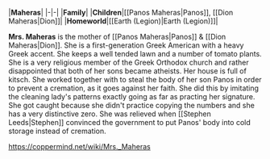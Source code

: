 |**Maheras**|
|-|-|
|**Family**|
|**Children**|[[Panos Maheras\|Panos]], [[Dion Maheras\|Dion]]|
|**Homeworld**|[[Earth (Legion)\|Earth (Legion)]]|

**Mrs. Maheras** is the mother of [[Panos Maheras\|Panos]] & [[Dion Maheras\|Dion]].
She is a first-generation Greek American with a heavy Greek accent. She keeps a well tended lawn and a number of tomato plants. She is a very religious member of the Greek Orthodox church and rather disappointed that both of her sons became atheists. Her house is full of kitsch.
She worked together with  to steal the body of her son Panos in order to prevent a cremation, as it goes against her faith. She did this by imitating the cleaning lady's patterns exactly going as far as practing her signature. She got caught because she didn't practice copying the numbers and she has a very distinctive zero. She was relieved when [[Stephen Leeds\|Stephen]] convinced the government to put Panos' body into cold storage instead of cremation.



https://coppermind.net/wiki/Mrs._Maheras